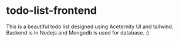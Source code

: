 # todo-list-frontend
This is a beautiful todo list designed using Aceternity UI and tailwind. Backend is in Nodejs and Mongodb is used for database. :)
